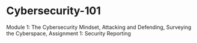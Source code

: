 # Cybersecurity-101
Module 1: The Cybersecurity Mindset, Attacking and Defending, Surveying the Cyberspace, Assignment 1: Security Reporting
